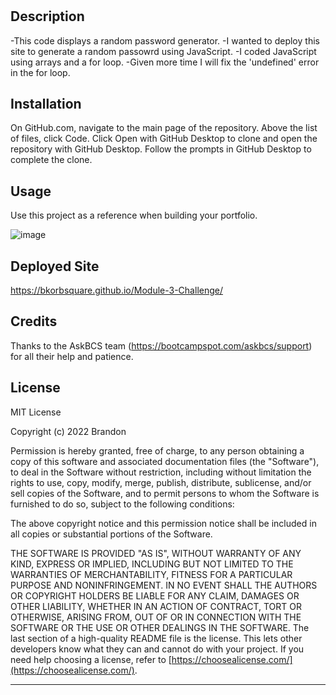 # <Module-3-Challenge>

## Description

-This code displays a random password generator.
-I wanted to deploy this site to generate a random passowrd using JavaScript.
-I coded JavaScript using arrays and a for loop.
-Given more time I will fix the 'undefined' error in the for loop.

## Installation

On GitHub.com, navigate to the main page of the repository. Above the list of files, click Code. Click Open with GitHub Desktop to clone and open the repository with GitHub Desktop. Follow the prompts in GitHub Desktop to complete the clone.

## Usage

Use this project as a reference when building your portfolio.

![image](https://github.com/bkorbsquare/Module-3-Challenge\assets\images\03-javascript-homework-demo.png)

## Deployed Site
https://bkorbsquare.github.io/Module-3-Challenge/

## Credits

Thanks to the AskBCS team (https://bootcampspot.com/askbcs/support) for all their help and patience.

## License

MIT License

Copyright (c) 2022 Brandon

Permission is hereby granted, free of charge, to any person obtaining a copy
of this software and associated documentation files (the "Software"), to deal
in the Software without restriction, including without limitation the rights
to use, copy, modify, merge, publish, distribute, sublicense, and/or sell
copies of the Software, and to permit persons to whom the Software is
furnished to do so, subject to the following conditions:

The above copyright notice and this permission notice shall be included in all
copies or substantial portions of the Software.

THE SOFTWARE IS PROVIDED "AS IS", WITHOUT WARRANTY OF ANY KIND, EXPRESS OR
IMPLIED, INCLUDING BUT NOT LIMITED TO THE WARRANTIES OF MERCHANTABILITY,
FITNESS FOR A PARTICULAR PURPOSE AND NONINFRINGEMENT. IN NO EVENT SHALL THE
AUTHORS OR COPYRIGHT HOLDERS BE LIABLE FOR ANY CLAIM, DAMAGES OR OTHER
LIABILITY, WHETHER IN AN ACTION OF CONTRACT, TORT OR OTHERWISE, ARISING FROM,
OUT OF OR IN CONNECTION WITH THE SOFTWARE OR THE USE OR OTHER DEALINGS IN THE
SOFTWARE.
The last section of a high-quality README file is the license. This lets other developers know what they can and cannot do with your project. If you need help choosing a license, refer to [https://choosealicense.com/](https://choosealicense.com/).

---
